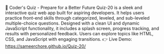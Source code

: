 🧠 Coder's Quiz - Prepare for a Better Future
Quiz-20 is a sleek and interactive quiz web app built for aspiring developers. It helps users practice front-end skills through categorized, leveled, and sub-leveled multiple-choice questions. Designed with a clean UI and dynamic JavaScript functionality, it includes a splash screen, progress tracking, and results with personalized feedback. Users can explore topics like HTML, CSS, and JavaScript with engaging transitions.
👉 Live Demo: https://sameerchore.github.io/Quiz-20/

